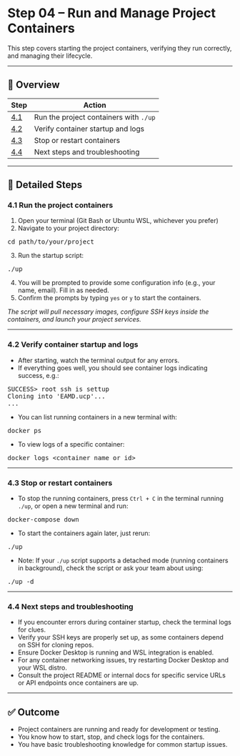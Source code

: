 # Step 04 – Run and Manage Project Containers

This step covers starting the project containers, verifying they run correctly, and managing their lifecycle.

---

## 🧭 Overview

| Step | Action |  
|-------|---------|  
| [4.1](#41-run-the-project-containers)   | Run the project containers with `./up` |  
| [4.2](#42-verify-container-startup-and-logs)   | Verify container startup and logs |  
| [4.3](#43-stop-or-restart-containers)   | Stop or restart containers |  
| [4.4](#44-next-steps-and-troubleshooting)   | Next steps and troubleshooting |

---

## 🧩 Detailed Steps

### 4.1 Run the project containers

1. Open your terminal (Git Bash or Ubuntu WSL, whichever you prefer)  
2. Navigate to your project directory:  

<pre>
cd path/to/your/project
</pre>  

3. Run the startup script:  

<pre>
./up
</pre>  

4. You will be prompted to provide some configuration info (e.g., your name, email). Fill in as needed.  
5. Confirm the prompts by typing `yes` or `y` to start the containers.  

*The script will pull necessary images, configure SSH keys inside the containers, and launch your project services.*

---

### 4.2 Verify container startup and logs

- After starting, watch the terminal output for any errors.  
- If everything goes well, you should see container logs indicating success, e.g.:  

<pre>
SUCCESS> root ssh is settup
Cloning into 'EAMD.ucp'...
...
</pre>

- You can list running containers in a new terminal with:  

<pre>
docker ps
</pre>

- To view logs of a specific container:  

<pre>
docker logs &lt;container_name_or_id&gt;
</pre>

---

### 4.3 Stop or restart containers

- To stop the running containers, press `Ctrl + C` in the terminal running `./up`, or open a new terminal and run:  

<pre>
docker-compose down
</pre>  

- To start the containers again later, just rerun:  

<pre>
./up
</pre>  

- Note: If your `./up` script supports a detached mode (running containers in background), check the script or ask your team about using:  

<pre>
./up -d
</pre>

---

### 4.4 Next steps and troubleshooting

- If you encounter errors during container startup, check the terminal logs for clues.  
- Verify your SSH keys are properly set up, as some containers depend on SSH for cloning repos.  
- Ensure Docker Desktop is running and WSL integration is enabled.  
- For any container networking issues, try restarting Docker Desktop and your WSL distro.  
- Consult the project README or internal docs for specific service URLs or API endpoints once containers are up.  

---

## ✅ Outcome

- Project containers are running and ready for development or testing.  
- You know how to start, stop, and check logs for the containers.  
- You have basic troubleshooting knowledge for common startup issues.  
